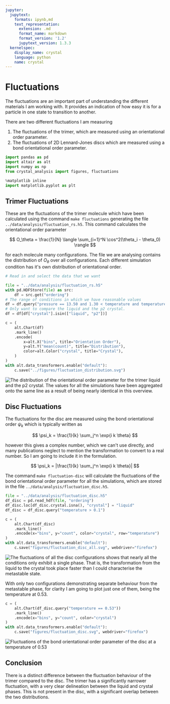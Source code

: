 ```yaml
---
jupyter:
  jupytext:
    formats: ipynb,md
    text_representation:
      extension: .md
      format_name: markdown
      format_version: '1.2'
      jupytext_version: 1.3.3
  kernelspec:
    display_name: crystal
    language: python
    name: crystal
---
```


# Fluctuations

The fluctuations are an important part
of understanding the different materials I am working with.
It provides an indication of how easy it is
for a particle in one state to transition to another.

There are two different fluctuations I am measuring

1. The fluctuations of the trimer,
   which are measured using an orientational order parameter.
2. The fluctuations of 2D Lennard-Jones discs
   which are measured using a bond orientational order parameter.

```python
import pandas as pd
import altair as alt
import numpy as np
from crystal_analysis import figures, fluctuations

%matplotlib inline
import matplotlib.pyplot as plt
```

## Trimer Fluctuations

These are the fluctuations of the trimer molecule
which have been calculated using the command `make fluctuations`
generating the file `../data/analysis/fluctuation_rs.h5`.
This command calculates the orientational order parameter

$$ O_\theta = \frac{1}{N} \langle \sum_{i=1}^N \cos^2(\theta_i - \theta_0) \rangle $$

for each molecule many configurations.
The file we are analysing contains the distribution
of $O_\theta$ over all configurations.
Each different simulation condition has it's own
distribution of orientational order.

```python
# Read in and select the data that we want

file = "../data/analysis/fluctuation_rs.h5"
with pd.HDFStore(file) as src:
    df = src.get("ordering")
# The range of conditions in which we have reasonable values
df = df.query("pressure == 13.50 and 1.30 < temperature and temperature < 1.8")
# Only want to compare the liquid and the p2 crystal.
df = df[df["crystal"].isin(["liquid", "p2"])]
```

```python
c = (
    alt.Chart(df)
    .mark_line()
    .encode(
        x=alt.X("bins", title="Orientation Order"),
        y=alt.Y("mean(count)", title="Distribution"),
        color=alt.Color("crystal", title="Crystal"),
    )
)
with alt.data_transformers.enable("default"):
    c.save("../figures/fluctuation_distribution.svg")
```

![The distribution of the orientational order parameter for the trimer liquid
and the p2 crystal. The values for all the simulations
have been aggregated onto the same line
as a result of being nearly identical in this overview.
](../figures/fluctuation_distribution.svg)

## Disc Fluctuations

The fluctuations for the disc are measured using
the bond orientational order $\psi_k$
which is typically written as

$$ \psi_k = \frac{1}{k} \sum_j^n \exp{i k \theta} $$

however this gives a complex number,
which we can't use directly,
and many publications neglect to mention
the transformation to convert to a real number.
So I am going to include it in the formulation.

$$ \psi_k = |\frac{1}{k} \sum_j^n \exp{i k \theta}| $$

The command `make fluctuation-disc` will calculate
the fluctuations of the bond orientational order parameter
for all the simulations,
which are stored in the file `../data/analysis/fluctuation_disc.h5`.

```python
file = "../data/analysis/fluctuation_disc.h5"
df_disc = pd.read_hdf(file, "ordering")
df_disc.loc[df_disc.crystal.isna(), "crystal"] = "liquid"
df_disc = df_disc.query("temperature > 0.1")
```

```python
c = (
    alt.Chart(df_disc)
    .mark_line()
    .encode(x="bins", y="count", color="crystal", row="temperature")
)
with alt.data_transformers.enable("default"):
    c.save("figures/fluctuation_disc_all.svg", webdriver="firefox")
```

![The fluctuations of all the disc configurations shows that
nearly all the conditions only exhibit a single phase.
That is, the transformation from the liquid to the crystal
took place faster than I could characterise the metastable state.
](figures/fluctuation_disc_all.svg)

With only two configurations demonstrating separate behaviour
from the metastable phase,
for clarity I am going to plot just one of them,
being the temperature at 0.53.

```python
c = (
    alt.Chart(df_disc.query("temperature == 0.53"))
    .mark_line()
    .encode(x="bins", y="count", color="crystal")
)
with alt.data_transformers.enable("default"):
    c.save("figures/fluctuation_disc.svg", webdriver="firefox")
```

![Fluctuations of the bond orientational order parameter
of the disc at a temperature of 0.53
](figures/fluctuation_disc.svg)

## Conclusion

There is a distinct difference between
the fluctuation behaviour of the trimer
compared to the disc.
The trimer has a significantly narrower fluctuation,
with a very clear delineation
between the liquid and crystal phases.
This is not present in the disc,
with a significant overlap between the two distributions.
